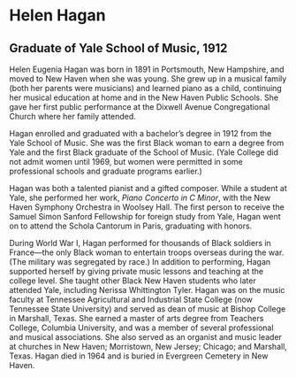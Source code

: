# Helen Hagan
## Graduate of Yale School of Music, 1912
Helen Eugenia Hagan was born in 1891 in Portsmouth, New Hampshire, and moved to New Haven when she was young. She grew up in a musical family (both her parents were musicians) and learned piano as a child, continuing her musical education at home and in the New Haven Public Schools. She gave her first public performance at the Dixwell Avenue Congregational Church where her family attended. 

Hagan enrolled and graduated with a bachelor’s degree in 1912 from the Yale School of Music. She was the first Black woman to earn a degree from Yale and the first Black graduate of the School of Music. (Yale College did not admit women until 1969, but women were permitted in some professional schools and graduate programs earlier.)

Hagan was both a talented pianist and a gifted composer. While a student at Yale, she performed her work, *Piano Concerto in C Minor*, with the New Haven Symphony Orchestra in Woolsey Hall. The first person to receive the Samuel Simon Sanford Fellowship for foreign study from Yale, Hagan went on to attend the Schola Cantorum in Paris, graduating with honors. 

During World War I, Hagan performed for thousands of Black soldiers in France—the only Black woman to entertain troops overseas during the war. (The military was segregated by race.) In addition to performing, Hagan supported herself by giving private music lessons and teaching at the college level. She taught other Black New Haven students who later attended Yale, including Nerissa Whittington Tyler. Hagan was on the music faculty at Tennessee Agricultural and Industrial State College (now Tennessee State University) and served as dean of music at Bishop College in Marshall, Texas. She earned a master of arts degree from Teachers College, Columbia University, and was a member of several professional and musical associations. She also served as an organist and music leader at churches in New Haven; Morristown, New Jersey; Chicago; and Marshall, Texas. Hagan died in 1964 and is buried in Evergreen Cemetery in New Haven. 
